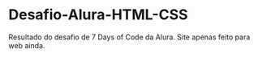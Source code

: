 # Desafio-Alura-HTML-CSS
Resultado do desafio de 7 Days of Code da Alura. Site apenas feito para web ainda.
